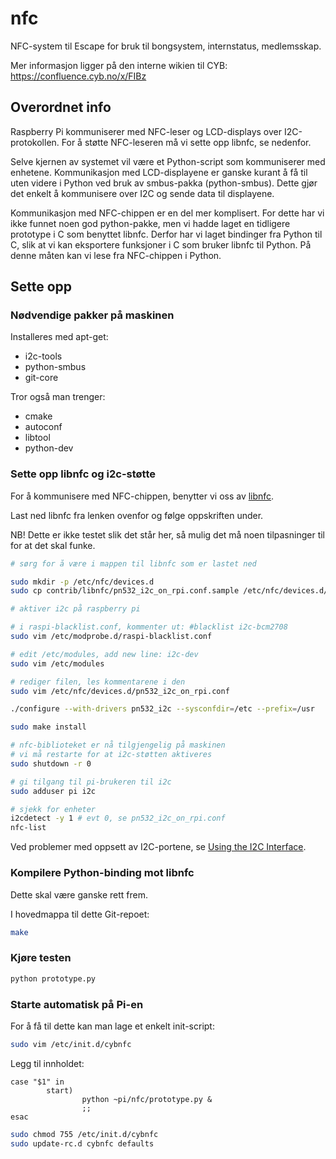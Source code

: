 ﻿# nfc
NFC-system til Escape for bruk til bongsystem, internstatus, medlemsskap.

Mer informasjon ligger på den interne wikien til CYB:
https://confluence.cyb.no/x/FIBz

## Overordnet info

Raspberry Pi kommuniserer med NFC-leser og LCD-displays over I2C-protokollen.
For å støtte NFC-leseren må vi sette opp libnfc, se nedenfor.

Selve kjernen av systemet vil være et Python-script som kommuniserer med enhetene.
Kommunikasjon med LCD-displayene er ganske kurant å få til uten videre i Python ved bruk
av smbus-pakka (python-smbus). Dette gjør det enkelt å kommunisere over I2C og sende
data til displayene.

Kommunikasjon med NFC-chippen er en del mer komplisert. For dette har vi ikke funnet
noen god python-pakke, men vi hadde laget en tidligere prototype i C som benyttet
libnfc. Derfor har vi laget bindinger fra Python til C, slik at vi kan eksportere
funksjoner i C som bruker libnfc til Python. På denne måten kan vi lese fra NFC-chippen
i Python.


## Sette opp

### Nødvendige pakker på maskinen
Installeres med apt-get:
* i2c-tools
* python-smbus
* git-core

Tror også man trenger:
* cmake
* autoconf
* libtool
* python-dev

### Sette opp libnfc og i2c-støtte
For å kommunisere med NFC-chippen, benytter vi oss av [libnfc](https://github.com/nfc-tools/libnfc).

Last ned libnfc fra lenken ovenfor og følge oppskriften under.

NB! Dette er ikke testet slik det står her, så mulig det må noen tilpasninger til for at det skal funke.

```bash
# sørg for å være i mappen til libnfc som er lastet ned

sudo mkdir -p /etc/nfc/devices.d
sudo cp contrib/libnfc/pn532_i2c_on_rpi.conf.sample /etc/nfc/devices.d/pn532_i2c_on_rpi.conf

# aktiver i2c på raspberry pi

# i raspi-blacklist.conf, kommenter ut: #blacklist i2c-bcm2708
sudo vim /etc/modprobe.d/raspi-blacklist.conf

# edit /etc/modules, add new line: i2c-dev
sudo vim /etc/modules

# rediger filen, les kommentarene i den
sudo vim /etc/nfc/devices.d/pn532_i2c_on_rpi.conf

./configure --with-drivers pn532_i2c --sysconfdir=/etc --prefix=/usr

sudo make install

# nfc-biblioteket er nå tilgjengelig på maskinen
# vi må restarte for at i2c-støtten aktiveres
sudo shutdown -r 0

# gi tilgang til pi-brukeren til i2c
sudo adduser pi i2c

# sjekk for enheter
i2cdetect -y 1 # evt 0, se pn532_i2c_on_rpi.conf
nfc-list
```

Ved problemer med oppsett av I2C-portene, se [Using the I2C Interface](http://www.raspberry-projects.com/pi/programming-in-python/i2c-programming-in-python/using-the-i2c-interface-2).

### Kompilere Python-binding mot libnfc
Dette skal være ganske rett frem.

I hovedmappa til dette Git-repoet:

```bash
make
```

### Kjøre testen
```bash
python prototype.py
```

### Starte automatisk på Pi-en
For å få til dette kan man lage et enkelt init-script:

```bash
sudo vim /etc/init.d/cybnfc
```

Legg til innholdet:
```
case "$1" in
        start)
                python ~pi/nfc/prototype.py &
                ;;
esac
```

```bash
sudo chmod 755 /etc/init.d/cybnfc
sudo update-rc.d cybnfc defaults
```

